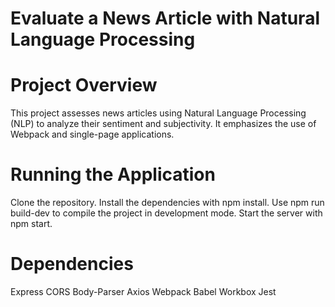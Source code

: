 # Evaluate a News Article with Natural Language Processing

# Project Overview
This project assesses news articles using Natural Language Processing (NLP) to analyze their sentiment and subjectivity. It emphasizes the use of Webpack and single-page applications.

# Running the Application
Clone the repository.
Install the dependencies with npm install.
Use npm run build-dev to compile the project in development mode.
Start the server with npm start.

# Dependencies
Express
CORS
Body-Parser
Axios
Webpack
Babel
Workbox
Jest
